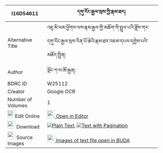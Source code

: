 |I16D54611|དགུ་རོང་རྒྱལ་སྲས་ཀྱི་རྣམ་ཐར། 
| --- | --- 
|Alternative Title |འཇུ་མི་ཕམ་ཕྱོགས་ལས་རྣམ་རྒྱལ་གྱི་མཆོག་གི་སྤྲུལ་པའི་ཟློས་གར་དགུ་རོང་རྒྱལ་སྲས་རིན་པོ་ཆེའི་རྣམ་ཐར་འཇམ་དཔལ་དགྱེས་པའི་མཆོད་སྤྲིན།
|Author| ལྡོང་ཀ་བ་ཨོ་རྒྱན།
|BDRC ID | W25112
|Creator | Google OCR
|Number of Volumes| 1
|<img width="25" src="https://img.icons8.com/color/25/000000/edit-property.png">Edit Online| [<img width="25" src="https://avatars.githubusercontent.com/u/45091458?s=200&v=4"> Open in Editor](http://editor.openpecha.org/I16D54611)
|<img width="25" src="https://img.icons8.com/fluent/48/000000/download-2.png"/>  Download | [![](https://img.icons8.com/color/20/000000/txt.png)Plain Text](https://github.com/Openpecha/I16D54611/releases/download/v1/gu_rong_gyalse_kyi_namtar_plain_I16D54611.zip), [![](https://img.icons8.com/color/20/000000/txt.png)Text with Pagination](https://github.com/Openpecha/I16D54611/releases/download/v1/gu_rong_gyalse_kyi_namtar_pages_I16D54611.zip)
|<img width="25" src="https://img.icons8.com/plasticine/100/000000/pictures-folder.png"/>  Source Images | [<img width="25" src="https://library.bdrc.io/icons/BUDA-small.svg"> Images of text file open in BUDA](https://library.bdrc.io/show/bdr:W25112)